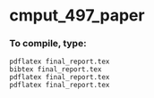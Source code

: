 # cmput_497_paper

### To compile, type:

```
pdflatex final_report.tex
bibtex final_report.tex
pdflatex final_report.tex
pdflatex final_report.tex
```
